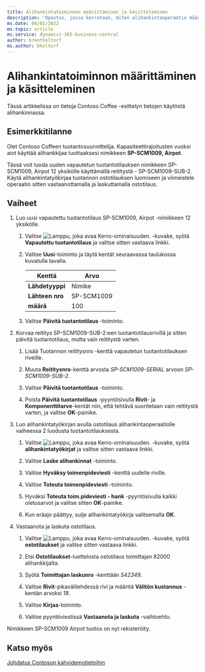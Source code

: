 ```yaml
---
title: Alihankintatoiminnon määrittäminen ja käsitteleminen
description: 'Opastus, jossa kerrotaan, miten alihankintaoperaatio määritetään ja käsitellään Business Centralissa.'
ms.date: 04/01/2022
ms.topic: article
ms.service: dynamics-365-business-central
author: brentholtorf
ms.author: bholtorf
---
```


# <a name="set-up-and-process-a-subcontracting-operation"></a>Alihankintatoiminnon määrittäminen ja käsitteleminen

Tässä artikkelissa on tietoja Contoso Coffee -esittelyn tietojen käytöstä alihankinnassa.

## <a name="scenario"></a>Esimerkkitilanne

Olet Contoso Coffeen tuotantosuunnittelija. Kapasiteettirajoitusten vuoksi aiot käyttää alihankkijaa tuottaaksesi nimikkeen **SP-SCM1009, Airpot**.

Tässä voit luoda uuden vapautetun tuotantotilauksen nimikkeen SP-SCM1009, Airpot 12 yksikölle käyttämällä reititystä - SP-SCM1009-SUB-2. Käytä alihankintatyökirjaa tuotannon ostotilauksen luomiseen ja viimeistele operaatio sitten vastaanottamalla ja laskuttamalla ostotilaus.

## <a name="steps"></a>Vaiheet

1. Luo uusi vapautettu tuotantotilaus SP-SCM1009, Airpot -nimikkeen 12 yksikölle.

    1. Valitse ![Lamppu, joka avaa Kerro-ominaisuuden.](../../media/ui-search/search_small.png "Kerro, mitä haluat tehdä") -kuvake, syötä **Vapautettu tuotantotilaus** ja valitse sitten vastaava linkki.  

    2. Valitse **Uusi**-toiminto ja täytä kentät seuraavassa taulukossa kuvatulla tavalla.  

        |Kenttä  |Arvo  |
        |---------|---------|
        |**Lähdetyyppi** |Nimike|
        |**Lähteen nro** |SP-SCM1009|
        |**määrä** |100|
    3. Valitse **Päivitä tuotantotilaus** -toiminto.  

2. Korvaa reititys SP-SCM1009-SUB-2:een tuotantotilausrivillä ja sitten päivitä tuotantotilaus, mutta vain reititystä varten.  

    1. Lisää Tuotannon reititysnro -kenttä vapautetun tuotantotilauksen riveille.<!--in code, this is marked as visible=false-->

    2. Muuta **Reititysnro**-kenttä arvosta *SP-SCM1009-SERIAL* arvoon *SP-SCM1009-SUB-2*.  

    3. Valitse **Päivitä tuotantotilaus** -toiminto.  

    4. Poista **Päivitä tuotantotilaus** -pyyntösivulla **Rivit**- ja **Komponenttitarve**-kentät niin, että tehtävä suoritetaan vain reititystä varten, ja valitse **OK**-painike.

3. Luo alihankintatyökirjan avulla ostotilaus alihankintaoperaatiolle vaiheessa 2 luodusta tuotantotilauksesta.  

    1. Valitse ![Lamppu, joka avaa Kerro-ominaisuuden.](../../media/ui-search/search_small.png "Kerro, mitä haluat tehdä") -kuvake, syötä **alihankintatyökirjat** ja valitse sitten vastaava linkki.  

    2. Valitse **Laske alihankinnat** -toiminto.

    3. Valitse **Hyväksy toimenpideviesti** -kenttä uudelle riville.

    4. Valitse **Toteuta toimenpideviesti** -toiminto.  

    5. Hyväksi **Toteuta toim.pideviesti - hank** -pyyntösivulla kaikki oletusarvot ja valitse sitten **OK**-painike.

    6. Kun eräajo päättyy, sulje alihankintatyökirja valitsemalla **OK**.  

4. Vastaanota ja laskuta ostotilaus.  

    1. Valitse ![Lamppu, joka avaa Kerro-ominaisuuden.](../../media/ui-search/search_small.png "Kerro, mitä haluat tehdä") -kuvake, syötä **ostotilaukset** ja valitse sitten vastaava linkki.  

    2. Etsi **Ostotilaukset**-luettelosta ostotilaus toimittajan 82000 alihankkijalta.

    3. Syötä **Toimittajan laskunro** -kenttään *542349*.

    4. Valitse **Rivit**-pikavälilehdessä rivi ja määritä **Välitön kustannus** -kentän arvoksi *18*.

    5. Valitse **Kirjaa**-toiminto.  

    6. Valitse pyyntöviestissä **Vastaanota ja laskuta** -vaihtoehto.  

Nimikkeen SP-SCM1009 Airpot tuotos on nyt rekisteröity.

## <a name="see-also"></a>Katso myös

[Johdatus Contoson kahvidemotietoihin](../contoso-coffee-intro.md)  
